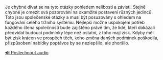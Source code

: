
Je chybné dívat se na tyto otázky pohledem nelibosti a závisti. Stejně chybné je omezit svá pozorování na okamžité postavení různých jedinců. Toto jsou společenské otázky a musí být posuzovány s ohledem na fungování celého tržního systému. Nejlepší možné uspokojení potřeb každého člena společnosti bude zajištěno právě tím, že lidé, kteří dokázali předvídat budoucí podmínky lépe než ostatní, z toho mají zisk. Kdyby měl být zisk krácen ve prospěch těch, koho změna daných podmínek poškodila, přizpůsobení nabídky poptávce by se nezlepšilo, ale zhoršilo.

[🔊 Poslechnout audio](/data/7-paragraphs/audio/chapter_131/para_006-Je-chybn-dvat-se-na-tyto-otzky-pohledem-nelibos.mp3)
